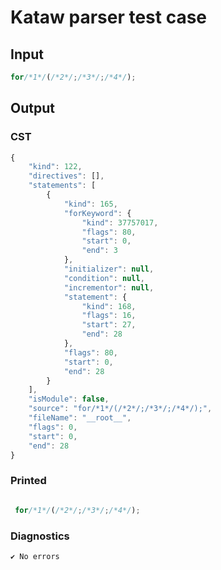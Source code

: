 # Kataw parser test case

## Input

`````js
for/*1*/(/*2*/;/*3*/;/*4*/);
`````

## Output

### CST

```javascript
{
    "kind": 122,
    "directives": [],
    "statements": [
        {
            "kind": 165,
            "forKeyword": {
                "kind": 37757017,
                "flags": 80,
                "start": 0,
                "end": 3
            },
            "initializer": null,
            "condition": null,
            "incrementor": null,
            "statement": {
                "kind": 168,
                "flags": 16,
                "start": 27,
                "end": 28
            },
            "flags": 80,
            "start": 0,
            "end": 28
        }
    ],
    "isModule": false,
    "source": "for/*1*/(/*2*/;/*3*/;/*4*/);",
    "fileName": "__root__",
    "flags": 0,
    "start": 0,
    "end": 28
}
```

### Printed

```javascript

 for/*1*/(/*2*/;/*3*/;/*4*/); 
```

### Diagnostics

```javascript
✔ No errors
```

